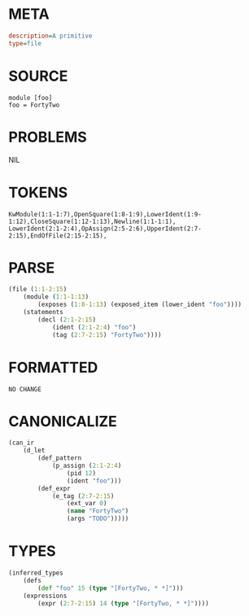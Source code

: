 # META
~~~ini
description=A primitive
type=file
~~~
# SOURCE
~~~roc
module [foo]
foo = FortyTwo
~~~
# PROBLEMS
NIL
# TOKENS
~~~zig
KwModule(1:1-1:7),OpenSquare(1:8-1:9),LowerIdent(1:9-1:12),CloseSquare(1:12-1:13),Newline(1:1-1:1),
LowerIdent(2:1-2:4),OpAssign(2:5-2:6),UpperIdent(2:7-2:15),EndOfFile(2:15-2:15),
~~~
# PARSE
~~~clojure
(file (1:1-2:15)
	(module (1:1-1:13)
		(exposes (1:8-1:13) (exposed_item (lower_ident "foo"))))
	(statements
		(decl (2:1-2:15)
			(ident (2:1-2:4) "foo")
			(tag (2:7-2:15) "FortyTwo"))))
~~~
# FORMATTED
~~~roc
NO CHANGE
~~~
# CANONICALIZE
~~~clojure
(can_ir
	(d_let
		(def_pattern
			(p_assign (2:1-2:4)
				(pid 12)
				(ident "foo")))
		(def_expr
			(e_tag (2:7-2:15)
				(ext_var 0)
				(name "FortyTwo")
				(args "TODO")))))
~~~
# TYPES
~~~clojure
(inferred_types
	(defs
		(def "foo" 15 (type "[FortyTwo, * *]")))
	(expressions
		(expr (2:7-2:15) 14 (type "[FortyTwo, * *]"))))
~~~